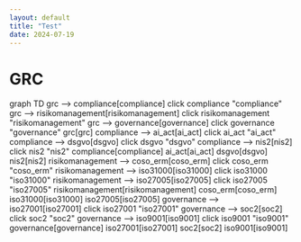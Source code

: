 ```yaml
---
layout: default
title: "Test"
date: 2024-07-19
---
```


# GRC

<div class="mermaid">
graph TD
grc --> compliance[compliance]
click compliance "compliance"
grc --> risikomanagement[risikomanagement]
click risikomanagement "risikomanagement"
grc --> governance[governance]
click governance "governance"
grc[grc]
compliance --> ai_act[ai_act]
click ai_act "ai_act"
compliance --> dsgvo[dsgvo]
click dsgvo "dsgvo"
compliance --> nis2[nis2]
click nis2 "nis2"
compliance[compliance]
ai_act[ai_act]
dsgvo[dsgvo]
nis2[nis2]
risikomanagement --> coso_erm[coso_erm]
click coso_erm "coso_erm"
risikomanagement --> iso31000[iso31000]
click iso31000 "iso31000"
risikomanagement --> iso27005[iso27005]
click iso27005 "iso27005"
risikomanagement[risikomanagement]
coso_erm[coso_erm]
iso31000[iso31000]
iso27005[iso27005]
governance --> iso27001[iso27001]
click iso27001 "iso27001"
governance --> soc2[soc2]
click soc2 "soc2"
governance --> iso9001[iso9001]
click iso9001 "iso9001"
governance[governance]
iso27001[iso27001]
soc2[soc2]
iso9001[iso9001]
</div>